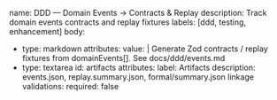 name: DDD — Domain Events → Contracts & Replay
description: Track domain events contracts and replay fixtures
labels: [ddd, testing, enhancement]
body:
  - type: markdown
    attributes:
      value: |
        Generate Zod contracts / replay fixtures from domainEvents[]. See docs/ddd/events.md
  - type: textarea
    id: artifacts
    attributes:
      label: Artifacts
      description: events.json, replay.summary.json, formal/summary.json linkage
    validations:
      required: false
